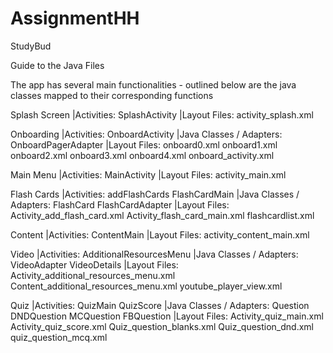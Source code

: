 # AssignmentHH
StudyBud

Guide to the Java Files

The app has several main functionalities - outlined below are the java classes mapped to their corresponding functions

Splash Screen
	|Activities: 
		SplashActivity
	|Layout Files: 
		activity_splash.xml

Onboarding
	|Activities: 
		OnboardActivity
	|Java Classes / Adapters:
		OnboardPagerAdapter
	|Layout Files: 
		onboard0.xml
		onboard1.xml
		onboard2.xml
		onboard3.xml
		onboard4.xml
		onboard_activity.xml

Main Menu
|Activities: 
MainActivity
|Layout Files: 
activity_main.xml

Flash Cards
	|Activities: 
		addFlashCards
		FlashCardMain
	|Java Classes / Adapters: 
		FlashCard
		FlashCardAdapter
	|Layout Files: 
		Activity_add_flash_card.xml
		Activity_flash_card_main.xml
		flashcardlist.xml

Content
	|Activities: 
		ContentMain
	|Layout Files: 
		activity_content_main.xml

Video
	|Activities: 
		AdditionalResourcesMenu
	|Java Classes / Adapters: 
		VideoAdapter
		VideoDetails
	|Layout Files: 
		Activity_additional_resources_menu.xml
		Content_additional_resources_menu.xml
		youtube_player_view.xml

Quiz
	|Activities: 
		QuizMain
		QuizScore
	|Java Classes / Adapters: 
		Question
		DNDQuestion
		MCQuestion
		FBQuestion
	|Layout Files: 
		Activity_quiz_main.xml
		Activity_quiz_score.xml
		Quiz_question_blanks.xml
		Quiz_question_dnd.xml
		quiz_question_mcq.xml
